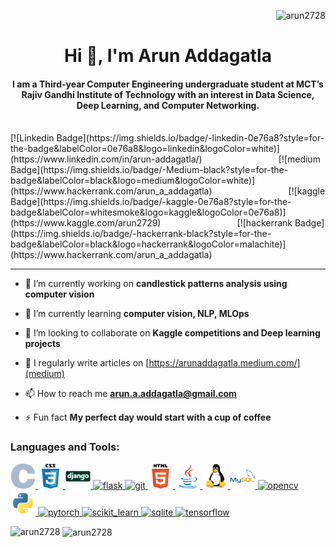 <p align="right"> <img src="https://komarev.com/ghpvc/?username=arun2728&label=Profile%20views&color=0e75b6&style=flat" alt="arun2728" /> </p>
<h1 align="center">Hi 👋, I'm Arun Addagatla</h1>
<h4 align="center">I am a Third-year Computer Engineering undergraduate student at MCT’s Rajiv Gandhi Institute of Technology with an interest in Data Science, Deep Learning, and Computer Networking.</h4>
<br>
[![Linkedin Badge](https://img.shields.io/badge/-linkedin-0e76a8?style=for-the-badge&labelColor=0e76a8&logo=linkedin&logoColor=white)](https://www.linkedin.com/in/arun-addagatla/)
&nbsp; &nbsp;&nbsp;&nbsp;&nbsp;&nbsp;&nbsp;&nbsp;&nbsp;&nbsp;&nbsp;&nbsp;&nbsp;&nbsp;&nbsp;&nbsp;&nbsp;
&nbsp;&nbsp;&nbsp;&nbsp;&nbsp;&nbsp;&nbsp;&nbsp;&nbsp;&nbsp;
[![medium Badge](https://img.shields.io/badge/-Medium-black?style=for-the-badge&labelColor=black&logo=medium&logoColor=white)](https://www.hackerrank.com/arun_a_addagatla)
&nbsp; &nbsp;&nbsp;&nbsp;&nbsp;&nbsp;&nbsp;&nbsp;&nbsp;&nbsp;&nbsp;&nbsp;&nbsp;&nbsp;&nbsp;&nbsp;&nbsp;
&nbsp;&nbsp;&nbsp;&nbsp;&nbsp;&nbsp;&nbsp;&nbsp;&nbsp;&nbsp;
[![kaggle Badge](https://img.shields.io/badge/-kaggle-0e76a8?style=for-the-badge&labelColor=whitesmoke&logo=kaggle&logoColor=0e76a8)](https://www.kaggle.com/arun2729)
&nbsp; &nbsp;&nbsp;&nbsp;&nbsp;&nbsp;&nbsp;&nbsp;&nbsp;&nbsp;&nbsp;&nbsp;&nbsp;&nbsp;&nbsp;&nbsp;&nbsp;
&nbsp;&nbsp;&nbsp;&nbsp;&nbsp;&nbsp;&nbsp;&nbsp;&nbsp;&nbsp;
[![hackerrank Badge](https://img.shields.io/badge/-hackerrank-black?style=for-the-badge&labelColor=black&logo=hackerrank&logoColor=malachite)](https://www.hackerrank.com/arun_a_addagatla)


<hr>


- 🔭 I’m currently working on **candlestick patterns analysis using computer vision**

- 🌱 I’m currently learning **computer vision, NLP, MLOps**

- 👯 I’m looking to collaborate on **Kaggle competitions and Deep learning projects**

- 📝 I regularly write articles on [https://arunaddagatla.medium.com/](medium)

- 📫 How to reach me **arun.a.addagatla@gmail.com**

- ⚡ Fun fact **My perfect day would start with a cup of coffee**


<h3 align="left">Languages and Tools:</h3>
<p align="left"> <a href="https://www.cprogramming.com/" target="_blank"> <img src="https://raw.githubusercontent.com/devicons/devicon/master/icons/c/c-original.svg" alt="c" width="40" height="40"/> </a> <a href="https://www.w3schools.com/css/" target="_blank"> <img src="https://raw.githubusercontent.com/devicons/devicon/master/icons/css3/css3-original-wordmark.svg" alt="css3" width="40" height="40"/> </a> <a href="https://www.djangoproject.com/" target="_blank"> <img src="https://raw.githubusercontent.com/devicons/devicon/master/icons/django/django-original.svg" alt="django" width="40" height="40"/> </a> <a href="https://flask.palletsprojects.com/" target="_blank"> <img src="https://www.vectorlogo.zone/logos/pocoo_flask/pocoo_flask-icon.svg" alt="flask" width="40" height="40"/> </a> <a href="https://git-scm.com/" target="_blank"> <img src="https://www.vectorlogo.zone/logos/git-scm/git-scm-icon.svg" alt="git" width="40" height="40"/> </a> <a href="https://www.w3.org/html/" target="_blank"> <img src="https://raw.githubusercontent.com/devicons/devicon/master/icons/html5/html5-original-wordmark.svg" alt="html5" width="40" height="40"/> </a> <a href="https://www.java.com" target="_blank"> <img src="https://raw.githubusercontent.com/devicons/devicon/master/icons/java/java-original.svg" alt="java" width="40" height="40"/> </a> <a href="https://www.linux.org/" target="_blank"> <img src="https://raw.githubusercontent.com/devicons/devicon/master/icons/linux/linux-original.svg" alt="linux" width="40" height="40"/> </a> <a href="https://www.mysql.com/" target="_blank"> <img src="https://raw.githubusercontent.com/devicons/devicon/master/icons/mysql/mysql-original-wordmark.svg" alt="mysql" width="40" height="40"/> </a> <a href="https://opencv.org/" target="_blank"> <img src="https://www.vectorlogo.zone/logos/opencv/opencv-icon.svg" alt="opencv" width="40" height="40"/> </a> <a href="https://www.python.org" target="_blank"> <img src="https://raw.githubusercontent.com/devicons/devicon/master/icons/python/python-original.svg" alt="python" width="40" height="40"/> </a> <a href="https://pytorch.org/" target="_blank"> <img src="https://www.vectorlogo.zone/logos/pytorch/pytorch-icon.svg" alt="pytorch" width="40" height="40"/> </a> <a href="https://scikit-learn.org/" target="_blank"> <img src="https://upload.wikimedia.org/wikipedia/commons/0/05/Scikit_learn_logo_small.svg" alt="scikit_learn" width="40" height="40"/> </a> <a href="https://www.sqlite.org/" target="_blank"> <img src="https://www.vectorlogo.zone/logos/sqlite/sqlite-icon.svg" alt="sqlite" width="40" height="40"/> </a> <a href="https://www.tensorflow.org" target="_blank"> <img src="https://www.vectorlogo.zone/logos/tensorflow/tensorflow-icon.svg" alt="tensorflow" width="40" height="40"/> </a> </p>

<p><img align="left" src="https://github-readme-stats.vercel.app/api/top-langs?username=arun2728&show_icons=true&locale=en&layout=compact" alt="arun2728" /></p>

<p>&nbsp;<img align="center" src="https://github-readme-stats.vercel.app/api?username=arun2728&show_icons=true&locale=en" alt="arun2728" /></p>


